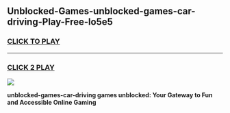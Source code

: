 
## Unblocked-Games-unblocked-games-car-driving-Play-Free-lo5e5
<h3>
<a href="https://premium76.site?title=unblocked-games-car-driving&ref=21A">CLICK TO PLAY</a></h3>
<hr>

<h3>
<a href="https://premium76.site?title=unblocked-games-car-driving&ref=21A">CLICK 2 PLAY</a>
  
</h3>

<a href="https://premium76.site?title=unblocked-games-car-driving&ref=21A"><img src="https://clearcache.store/games.png"></a>


**unblocked-games-car-driving games unblocked: Your Gateway to Fun and Accessible Online Gaming**
